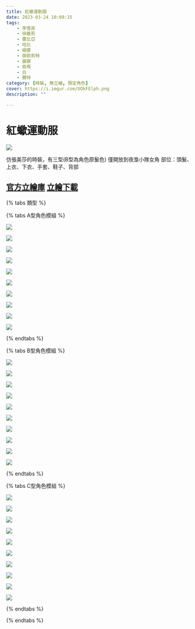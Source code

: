 ```yaml
---
title: 紅蠍運動服
date: 2023-03-24 10:09:15
tags:
    - 李雪菲
    - 徐維莉
    - 蕾比亞
    - 哈比
    - 緹娜
    - 薇歐莉特
    - 露娜
    - 索瑪
    - 白
    - 賽特
category: [時裝, 無立繪, 限定角色]
cover: https://i.imgur.com/UOkFElph.png
description: ""

---
```

# 紅蠍運動服

![](https://i.imgur.com/UOkFElp.png)

仿張美莎的時裝，有三型(B型為角色原髮色)
僅開放到夜梟小隊女角
部位：頭髮、上衣、下衣、手套、鞋子、背部


[官方立繪庫](https://closers.nexon.com/Pds/FanSiteKit)
[立繪下載](https://closers.vod.nexoncdn.co.kr/site/fansitekit/Closers_FansiteKit_InWonderLand_210302_objaqz.zip)
---

{% tabs 類型 %}
<!-- tab 模組A型-->
{% tabs A型角色模組 %}
<!-- tab 李雪菲(Seulbi)-->
[![](https://i.imgur.com/NnGiONf.png)](https://i.imgur.com/NnGiONf.png)
<!-- endtab -->
<!-- tab 徐維莉(Yuri)-->
[![](https://i.imgur.com/pz2AcB1.png)](https://i.imgur.com/pz2AcB1.png)
<!-- endtab -->
<!-- tab 蕾比雅(Levia)-->
[![](https://i.imgur.com/fOWyHwd.png)](https://i.imgur.com/fOWyHwd.png)
<!-- endtab -->
<!-- tab 哈比(Harpy)-->
[![](https://i.imgur.com/7sYkkLl.png)](https://i.imgur.com/7sYkkLl.png)
<!-- endtab -->
<!-- tab 緹娜(Tina)-->
[![](https://i.imgur.com/nqyU95i.png)](https://i.imgur.com/nqyU95i.png)
<!-- endtab -->
<!-- tab 薇歐莉特(Violet)-->
[![](https://i.imgur.com/Sde1yMl.png)](https://i.imgur.com/Sde1yMl.png)
<!-- endtab -->
<!-- tab 露娜(Luna)-->
[![](https://i.imgur.com/GWI7Gig.png)](https://i.imgur.com/GWI7Gig.png)
<!-- endtab -->
<!-- tab 索瑪(Soma)-->
[![](https://i.imgur.com/fw0ruSo.png)](https://i.imgur.com/fw0ruSo.png)
<!-- endtab -->
<!-- tab 白(Bai)-->
[![](https://i.imgur.com/N3MhAF5.png)](https://i.imgur.com/N3MhAF5.png)
<!-- endtab -->
<!-- tab 賽特(Seth)-->
[![](https://i.imgur.com/oXRYiE4.png)](https://i.imgur.com/oXRYiE4.png)
<!-- endtab -->
{% endtabs %}
<!-- endtab -->

<!-- tab 模組B型-->
{% tabs B型角色模組 %}
<!-- tab 李雪菲(Seulbi)-->
[![](https://i.imgur.com/k1JylFF.png)](https://i.imgur.com/k1JylFF.png)
<!-- endtab -->
<!-- tab 徐維莉(Yuri)-->
[![](https://i.imgur.com/VZ2KGO4.png)](https://i.imgur.com/VZ2KGO4.png)
<!-- endtab -->
<!-- tab 蕾比雅(Levia)-->
[![](https://i.imgur.com/bJkknLk.png)](https://i.imgur.com/bJkknLk.png)
<!-- endtab -->
<!-- tab 哈比(Harpy)-->
[![](https://i.imgur.com/4d1WFtS.png)](https://i.imgur.com/4d1WFtS.png)
<!-- endtab -->
<!-- tab 緹娜(Tina)-->
[![](https://i.imgur.com/v0wHFGN.png)](https://i.imgur.com/v0wHFGN.png)
<!-- endtab -->
<!-- tab 薇歐莉特(Violet)-->
[![](https://i.imgur.com/m0jMBkt.png)](https://i.imgur.com/m0jMBkt.png)
<!-- endtab -->
<!-- tab 露娜(Luna)-->
[![](https://i.imgur.com/WFfD2B5.png)](https://i.imgur.com/WFfD2B5.png)
<!-- endtab -->
<!-- tab 索瑪(Soma)-->
[![](https://i.imgur.com/b5770GP.png)](https://i.imgur.com/b5770GP.png)
<!-- endtab -->
<!-- tab 白(Bai)-->
[![](https://i.imgur.com/ufRycFx.png)](https://i.imgur.com/ufRycFx.png)
<!-- endtab -->
<!-- tab 賽特(Seth)-->
[![](https://i.imgur.com/VoMNVHt.png)](https://i.imgur.com/VoMNVHt.png)
<!-- endtab -->
{% endtabs %}
<!-- endtab -->

<!-- tab 模組C型-->
{% tabs C型角色模組 %}
<!-- tab 李雪菲(Seulbi)-->
[![](https://i.imgur.com/o8aQuaU.png)](https://i.imgur.com/o8aQuaU.png)
<!-- endtab -->
<!-- tab 徐維莉(Yuri)-->
[![](https://i.imgur.com/43dbv2i.png)](https://i.imgur.com/43dbv2i.png)
<!-- endtab -->
<!-- tab 蕾比雅(Levia)-->
[![](https://i.imgur.com/xBWgzMt.png)](https://i.imgur.com/xBWgzMt.png)
<!-- endtab -->
<!-- tab 哈比(Harpy)-->
[![](https://i.imgur.com/XxYBgL7.png)](https://i.imgur.com/XxYBgL7.png)
<!-- endtab -->
<!-- tab 緹娜(Tina)-->
[![](https://i.imgur.com/suweap9.png)](https://i.imgur.com/suweap9.png)
<!-- endtab -->
<!-- tab 薇歐莉特(Violet)-->
[![](https://i.imgur.com/mffZE8E.png)](https://i.imgur.com/mffZE8E.png)
<!-- endtab -->
<!-- tab 露娜(Luna)-->
[![](https://i.imgur.com/PzsqyIp.png)](https://i.imgur.com/PzsqyIp.png)
<!-- endtab -->
<!-- tab 索瑪(Soma)-->
[![](https://i.imgur.com/kWKCxLC.png)](https://i.imgur.com/kWKCxLC.png)
<!-- endtab -->
<!-- tab 白(Bai)-->
[![](https://i.imgur.com/EI3adlp.png)](https://i.imgur.com/EI3adlp.png)
<!-- endtab -->
<!-- tab 賽特(Seth)-->
[![](https://i.imgur.com/htHXoGs.png)](https://i.imgur.com/htHXoGs.png)
<!-- endtab -->
{% endtabs %}
<!-- endtab -->

{% endtabs %}